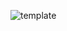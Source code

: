 ![template](https://raw.githubusercontent.com/ShriIraCatalog/resources-two/refs/heads/master/2025/04/20/20250420173731.png)
